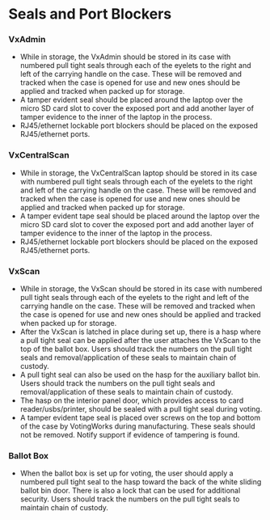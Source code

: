 # Seals and Port Blockers

### VxAdmin

* While in storage, the VxAdmin should be stored in its case with numbered pull tight seals through each of the eyelets to the right and left of the carrying handle on the case. These will be removed and tracked when the case is opened for use and new ones should be applied and tracked when packed up for storage.&#x20;
* A tamper evident seal should be placed around the laptop over the micro SD card slot to cover the exposed port and add another layer of tamper evidence to the inner of the laptop in the process.
* RJ45/ethernet lockable port blockers should be placed on the exposed RJ45/ethernet ports.

### VxCentralScan

* While in storage, the VxCentralScan laptop should be stored in its case with numbered pull tight seals through each of the eyelets to the right and left of the carrying handle on the case. These will be removed and tracked when the case is opened for use and new ones should be applied and tracked when packed up for storage.
* A tamper evident tape seal should be placed around the laptop over the micro SD card slot to cover the exposed port and add another layer of tamper evidence to the inner of the laptop in the process.
* RJ45/ethernet lockable port blockers should be placed on the exposed RJ45/ethernet ports.

### VxScan

* While in storage, the VxScan should be stored in its case with numbered pull tight seals through each of the eyelets to the right and left of the carrying handle on the case. These will be removed and tracked when the case is opened for use and new ones should be applied and tracked when packed up for storage.
* After the VxScan is latched in place during set up, there is a hasp where a pull tight seal can be applied after the user attaches the VxScan to the top of the ballot box.  Users should track the numbers on the pull tight seals and removal/application of these seals to maintain chain of custody.&#x20;
* A pull tight seal can also be used on the hasp for the auxiliary ballot bin.   Users should track the numbers on the pull tight seals and removal/application of these seals to maintain chain of custody.&#x20;
* The hasp on the interior panel door, which provides access to card reader/usbs/printer,  should be sealed with a pull tight seal during voting.&#x20;
* A tamper evident tape seal is placed over screws on the top and bottom of the case by VotingWorks during manufacturing. These seals should not be removed. Notify support if evidence of tampering is found.

### Ballot Box

* When the ballot box is set up for voting, the user should apply a numbered pull tight seal to the hasp toward the back of the white sliding ballot bin door. There is also a lock that can be used for additional security. Users should track the numbers on the pull tight seals to maintain chain of custody.
